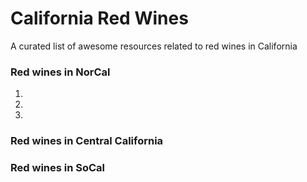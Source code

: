 ﻿# California Red Wines
A curated list of awesome resources related to red wines in California

### Red wines in NorCal
1.
2.
3.

### Red wines in Central California




### Red wines in SoCal

